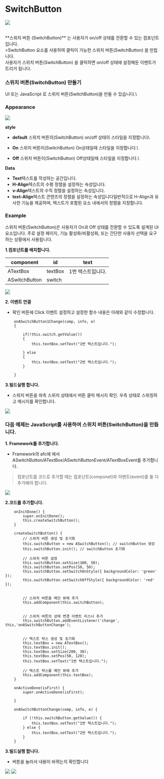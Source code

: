 # SwitchButton

![](../../.gitbook/assets/switchbtn-comp-00.png)

\
\*\*스위치 버튼 (SwitchButton)\*\* 는 사용자가 on/off 상태를 전환할 수 있는 컴포넌트입니다.\
\>SwitchButton 요소를 사용하여 클릭이 가능한 스위치 버튼(SwitchButton) 을 만듭니다.\
사용자가 스위치 버튼(SwitchButton) 을 클릭하면 on/off 상태에 설정해둔 이벤트가 트리거 됩니다.

### 스위치 버튼(SwitchButton) 만들기 

UI 또는 JavaScript 로 스위치 버튼(SwitchButton)을 만들 수 있습니다.\


### Appearance

![](../../.gitbook/assets/switchbtn-ex-002.png)

**style**

* **default** 스위치 버튼의(SwitchButton) on/off 상태의 스타일을 지정합니다\

* **On** 스위치 버튼이(SwitchButton) On상태일때 스타일을 지정합니다.\

* **Off** 스위치 버튼이(SwitchButton) Off상태일때 스타일을 지정합니다.\


**Data**

* **Text**텍스트를 작성하는 공간입니다.
* **H-Align**텍스트의 수평 정렬을 설정하는 속성입니다.
* **v-Align**텍스트의 수직 정렬을 설정하는 속성입니다.
* **text-Align**텍스트 콘텐츠의 정렬을 설정하는 속성입니다일반적으로 H-Align과 유사한 기능을 제공하며, 텍스트가 포함된 요소 내에서의 정렬을 지정합니다.

### Example

스위치 버튼(SwitchButton)은 사용자가 On과 Off 상태를 전환할 수 있도록 설계된 UI 요소입니다. 주로 설정 페이지, 기능 활성화/비활성화, 또는 간단한 사용자 선택을 요구하는 상황에서 사용됩니다.

**1.컴포넌트를 배치합니다.**

| component     | id      | text       |
| ------------- | ------- | ---------- |
| ATextBox      | textBox | 1번 텍스트입니다. |
| ASwitchButton | switch  |            |

![](../../.gitbook/assets/switchbtn-ex-01.png)

**2. 이벤트 연결**

* 확인 버튼에 Click 이벤트 설정하고 설정한 함수 내용은 아래와 같이 수정합니다.

```
	onASwitchButton1Change(comp, info, e)
	{

        if(!this.switch.getValue())
        {
            this.textBox.setText("1번 텍스트입니다.");

        } else 
        {
            this.textBox.setText("2번 텍스트입니다.");
        }

	}
```

**3.빌드실행 합니다.**

* 스위치 버튼을 좌측 스위치 상태에서 버튼 클릭 메시지 확인. 우측 상태로 스위칭하고 메시지를 확인합니다.

![](../../.gitbook/assets/switchbtn-ex-02.png)

### 다음 예제는 JavaScript를 사용하여 스위치 버튼(SwitchButton)을 만듭니다.

**1. Framework를 추가합니다.**

* Framework의 afc에 에서 ASwitchButton/ATextBox/ASwitchButtonEvent/ATextBoxEvent를 추가합니다.

> 컴포넌트를 코드로 추가할 때는 컴포넌트(componet)와 이벤트(event)를 둘 다 추가해야 합니다.

![](../../.gitbook/assets/switchbutton-ex-05.png)

**2.코드를 추가합니다.**

```
    onInitDone() {
        super.onInitDone();
        this.createSwitchButton();
    }

    createSwitchButton() {
        // 스위치 버튼 생성 및 초기화
        this.switchButton = new ASwitchButton(); // switchButton 생성
        this.switchButton.init(); // switchButton 초기화

        // 스위치 버튼 설정
        this.switchButton.setSize(100, 50);
        this.switchButton.setPos(50, 50);
        this.switchButton.setSwitchOnStyle({ backgroundColor: 'green' });
        this.switchButton.setSwitchOffStyle({ backgroundColor: 'red' });
        

        // 스위치 버튼을 메인 뷰에 추가
        this.addComponent(this.switchButton);
        

        // 스위치 버튼의 상태 변경 이벤트 리스너 추가
        this.switchButton.addEventListener('change', this,'onASwitchButtonChange');


        // 텍스트 박스 생성 및 초기화
        this.textBox = new ATextBox();
        this.textBox.init();
        this.textBox.setSize(200, 30);
        this.textBox.setPos(50, 120);
        this.textBox.setText("1번 텍스트입니다.");

        // 텍스트 박스를 메인 뷰에 추가
        this.addComponent(this.textBox);
    }

    onActiveDone(isFirst) {
        super.onActiveDone(isFirst);
        
    }

    onASwitchButtonChange(comp, info, e) {
        
        if (!this.switchButton.getValue()) {
            this.textBox.setText("1번 텍스트입니다.");
        } else {
            this.textBox.setText("2번 텍스트입니다.");
        }
    }

```

**3.빌드실행 합니다.**

* 버튼을 눌러서 내용이 바뀌는지 확인합니다

![](../../.gitbook/assets/switchbtn-ex-01.png) ![](../../.gitbook/assets/switchbtn-ex-02.png)
